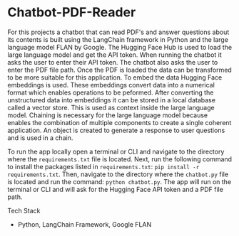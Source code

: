 # Chatbot-PDF-Reader

For this projects a chatbot that can read PDF's and answer questions about its contents is built using the LangChain framework in Python and the large language model FLAN by Google. 
The Hugging Face Hub is used to load the large language model and get the API token. When running the chatbot it asks the user to enter their API token. The chatbot also asks the user to enter the PDF file path.
Once the PDF is loaded the data can be transformed to be more suitable for this application. To embed the data Hugging Face embeddings is used. These embeddings convert data into a numerical format which enables operations to be peformed. After converting the unstructured data into embeddings it can be stored in a local database called a vector store. This is used as context inside the large language model. Chaining is necessary for the large language model because enables the combination of multiple components to create a single coherent application. An object is created to generate a response to user questions and is used in a chain.

To run the app locally open a terminal or CLI and navigate to the directory where the `requirements.txt` file is located. Next, run the following command to install the packages listed in `requirements.txt`: `pip install -r requirements.txt`. Then, navigate to the directory where the `chatbot.py` file is located and run the command: `python chatbot.py`. The app will run on the terminal or CLI and will ask for the Hugging Face API token and a PDF file path. 

Tech Stack
- Python, LangChain Framework, Google FLAN
